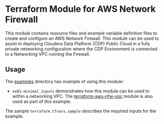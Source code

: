# Terraform Module for AWS Network Firewall

This module contains resource files and example variable definition files to create and configure an AWS Network Firewall. This module can be used to assist in deploying Cloudera Data Platform (CDP) Public Cloud in a fully private networking configuration where the CDP Environment is connected to a Networking VPC running the Firewall.

## Usage

The [examples](./examples) directory has example of using this module:

* `ex01-minimal_inputs` demonstrates how this module can be used to within a networking VPC. The [terraform-aws-nfw-vpc](../../../terraform-aws-nfw-vpc/README.md) module is also used as part of this example.

The sample `terraform.tfvars.sample` describes the required inputs for the example.
